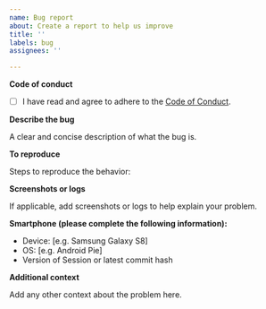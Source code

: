 ```yaml
---
name: Bug report
about: Create a report to help us improve
title: ''
labels: bug
assignees: ''

---
```


**Code of conduct**

- [ ] I have read and agree to adhere to the [Code of Conduct](https://github.com/oxen-io/session-android/blob/master/CODE_OF_CONDUCT.md).

**Describe the bug**

A clear and concise description of what the bug is.

**To reproduce**

Steps to reproduce the behavior:

**Screenshots or logs**

If applicable, add screenshots or logs to help explain your problem.

**Smartphone (please complete the following information):**

 - Device: [e.g. Samsung Galaxy S8]
 - OS: [e.g. Android Pie]
 - Version of Session or latest commit hash

**Additional context**

Add any other context about the problem here.
